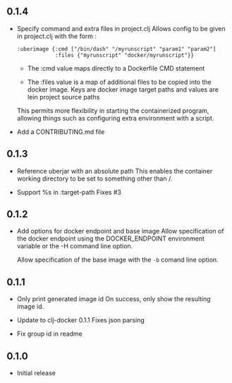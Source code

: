 ## 0.1.4

- Specify command and extra files in project.clj
  Allows config to be given in project.clj with the form :

      :uberimage {:cmd ["/bin/dash" "/myrunscript" "param1" "param2"]
                  :files {"myrunscript" "docker/myrunscript"}}

  - The :cmd value maps directly to a Dockerfile CMD statement

  - The :files value is a map of additional files to be copied into the
   docker image. Keys are docker image target paths and values are lein
   project source paths

  This permits more flexibility in starting the containerized program,
  allowing things such as configuring extra environment with a script.

- Add a CONTRIBUTING.md file

## 0.1.3

- Reference uberjar with an absolute path
  This enables the container working directory to be set to something other
  than /.

- Support %s in :target-path
  Fixes #3

## 0.1.2

- Add options for docker endpoint and base image
  Allow specification of the docker endpoint using the DOCKER_ENDPOINT
  environment variable or the -H command line option.

  Allow specification of the base image with the `-b` comand line option.

## 0.1.1

- Only print generated image id
  On success, only show the resulting image id.

- Update to clj-docker 0.1.1
  Fixes json parsing

- Fix group id in readme

## 0.1.0

- Initial release
